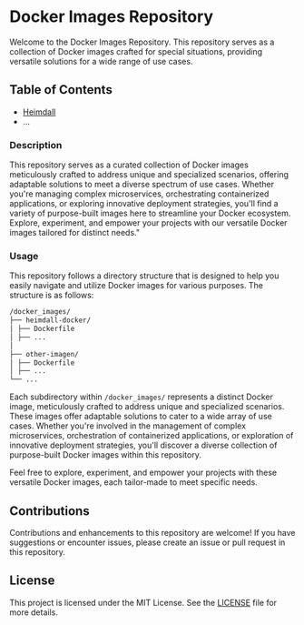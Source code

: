 # Docker Images Repository

Welcome to the Docker Images Repository. This repository serves as a collection of Docker images crafted for special situations, providing versatile solutions for a wide range of use cases.

## Table of Contents

- [Heimdall]()
- ...

### Description

This repository serves as a curated collection of Docker images meticulously crafted to address unique and specialized scenarios, offering adaptable solutions to meet a diverse spectrum of use cases. Whether you're managing complex microservices, orchestrating containerized applications, or exploring innovative deployment strategies, you'll find a variety of purpose-built images here to streamline your Docker ecosystem. Explore, experiment, and empower your projects with our versatile Docker images tailored for distinct needs."

### Usage

This repository follows a directory structure that is designed to help you easily navigate and utilize Docker images for various purposes. The structure is as follows:

```bash
/docker_images/
├── heimdall-docker/
│ ├── Dockerfile
│ ├── ...
│
├── other-imagen/
│ ├── Dockerfile
│ ├── ...
└── ...
```

Each subdirectory within `/docker_images/` represents a distinct Docker image, meticulously crafted to address unique and specialized scenarios. These images offer adaptable solutions to cater to a wide array of use cases. Whether you're involved in the management of complex microservices, orchestration of containerized applications, or exploration of innovative deployment strategies, you'll discover a diverse collection of purpose-built Docker images within this repository.

Feel free to explore, experiment, and empower your projects with these versatile Docker images, each tailor-made to meet specific needs.


## Contributions

Contributions and enhancements to this repository are welcome! If you have suggestions or encounter issues, please create an issue or pull request in this repository.

## License

This project is licensed under the MIT License. See the [LICENSE]([LICENSE](https://github.com/yonrasgg/docker_images/blob/main/LICENSE)) file for more details.
